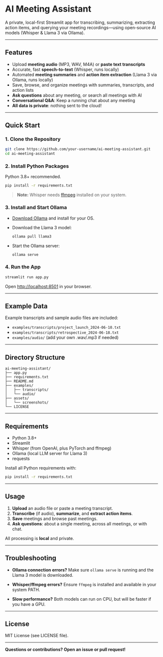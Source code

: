 # AI Meeting Assistant

A private, local-first Streamlit app for transcribing, summarizing, extracting action items, and querying your meeting recordings—using open-source AI models (Whisper & Llama 3 via Ollama).

---

## Features

* Upload **meeting audio** (MP3, WAV, M4A) or **paste text transcripts**
* Accurate, fast **speech-to-text** (Whisper, runs locally)
* Automated **meeting summaries** and **action item extraction** (Llama 3 via Ollama, runs locally)
* Save, browse, and organize meetings with summaries, transcripts, and action lists
* **Ask questions** about any meeting, or search all meetings with AI
* **Conversational Q\&A**: Keep a running chat about any meeting
* **All data is private**: nothing sent to the cloud!

---

## Quick Start

### 1. Clone the Repository

```sh
git clone https://github.com/your-username/ai-meeting-assistant.git
cd ai-meeting-assistant
```

### 2. Install Python Packages

Python 3.8+ recommended.

```sh
pip install -r requirements.txt
```

> **Note:** Whisper needs [ffmpeg](https://ffmpeg.org/) installed on your system.

### 3. Install and Start Ollama

* [Download Ollama](https://ollama.com/download) and install for your OS.

* Download the Llama 3 model:

  ```sh
  ollama pull llama3
  ```

* Start the Ollama server:

  ```sh
  ollama serve
  ```

### 4. Run the App

```sh
streamlit run app.py
```

Open [http://localhost:8501](http://localhost:8501) in your browser.

---

## Example Data

Example transcripts and sample audio files are included:

* `examples/transcripts/project_launch_2024-06-10.txt`
* `examples/transcripts/retrospective_2024-06-18.txt`
* `examples/audio/` (add your own .wav/.mp3 if needed)

---

## Directory Structure

```
ai-meeting-assistant/
├── app.py
├── requirements.txt
├── README.md
├── examples/
│   ├── transcripts/
│   └── audio/
├── assets/
│   └── screenshots/
└── LICENSE
```

---

## Requirements

* Python 3.8+
* Streamlit
* Whisper (from OpenAI, plus PyTorch and ffmpeg)
* Ollama (local LLM server for Llama 3)
* requests

Install all Python requirements with:

```sh
pip install -r requirements.txt
```

---

## Usage

1. **Upload** an audio file or paste a meeting transcript.
2. **Transcribe** (if audio), **summarize**, and **extract action items**.
3. **Save** meetings and browse past meetings.
4. **Ask questions**: about a single meeting, across all meetings, or with chat.

All processing is **local** and private.

---

## Troubleshooting

* **Ollama connection errors?**
  Make sure `ollama serve` is running and the Llama 3 model is downloaded.

* **Whisper/ffmpeg errors?**
  Ensure `ffmpeg` is installed and available in your system PATH.

* **Slow performance?**
  Both models can run on CPU, but will be faster if you have a GPU.

---

## License

MIT License (see LICENSE file).

---

**Questions or contributions? Open an issue or pull request!**
